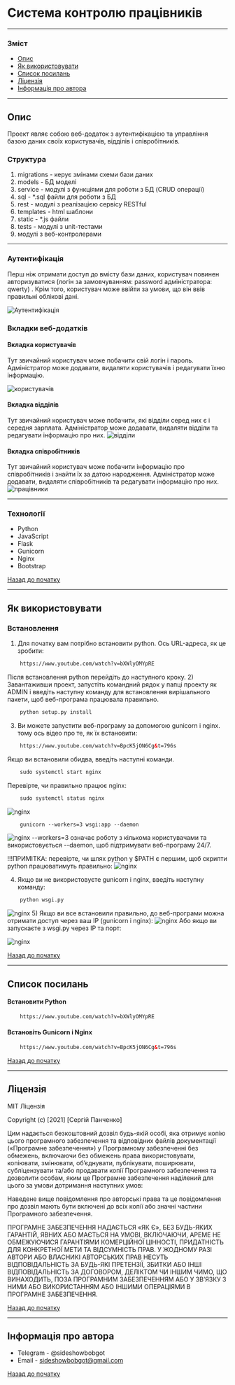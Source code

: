 # Система контролю працівників

---

### Зміст

- [Опис](#description)
- [Як використовувати](#how-to-use)
- [Список посилань](#references)
- [Ліцензія](#license)
- [Інформація про автора](#author-info)

---

## Опис

Проект являє собою веб-додаток з аутентифікацією та
управління базою даних своїх користувачів, відділів і співробітників.



### Структура
1) migrations - керує змінами схеми бази даних
2) models - БД моделі
3) service - модулі з функціями для роботи з БД (CRUD операції)
4) sql - *.sql файли для роботи з БД
5) rest - модулі з реалізацією сервісу RESTful
6) templates - html шаблони
7) static - *.js файли
8) tests - модулі з unit-тестами
9) модулі з веб-контролерами
---
### Аутентифікація
Перш ніж отримати доступ до вмісту бази даних, користувач повинен авторизуватися (логін за замовчуванням: password адміністратора: qwerty)
. Крім того, користувач може ввійти за умови, що він ввів правильні облікові дані.

![Аутентифікація](./img/authentication.PNG)

### Вкладки веб-додатків

#### Вкладка користувачів
Тут звичайний користувач може побачити свій логін і
пароль. Адміністратор може додавати, видаляти користувачів і редагувати їхню інформацію.

![користувачів](./img/users.jpg)

#### Вкладка відділів
Тут звичайний користувач може побачити, які відділи
серед них є і середня зарплата. Адміністратор може додавати, видаляти відділи
та редагувати інформацію про них.
![відділи](./img/departments.PNG)

#### Вкладка співробітників
Тут звичайний користувач може побачити інформацію про
співробітників і знайти їх за датою народження. Адміністратор може додавати, видаляти співробітників
та редагувати інформацію про них.
![працівники](./img/employees.PNG)

---

### Технології

- Python
- JavaScript
- Flask
- Gunicorn
- Nginx
- Bootstrap

[Назад до початку](#table-of-contents)

---

## Як використовувати

### Встановлення
1) Для початку вам потрібно встановити python. Ось URL-адреса, як це зробити:
```html
    https://www.youtube.com/watch?v=bXWlyOMYpRE
```
Після встановлення python перейдіть до наступного кроку.
2) Завантаживши проект, запустіть командний рядок у папці проекту як ADMIN і введіть наступну команду для встановлення вирішального
пакети, щоб веб-програма працювала правильно.
```html
    python setup.py install
```
3) Ви можете запустити веб-програму за допомогою gunicorn і nginx. тому
ось відео про те, як їх встановити:
```html
    https://www.youtube.com/watch?v=BpcK5jON6Cg&t=796s
```
Якщо ви встановили обидва, введіть наступні команди.
```html
    sudo systemctl start nginx
```
Перевірте, чи правильно працює nginx:
```html
    sudo systemctl status nginx
```
![nginx](./img/nginx.PNG)
```html
    gunicorn --workers=3 wsgi:app --daemon
```
![nginx](./img/gunicorn.PNG)
--workers=3 означає роботу з кількома користувачами та використовується --daemon, щоб
підтримувати веб-програму 24/7.

!!!ПРИМІТКА: перевірте, чи шлях python у $PATH є першим, щоб
скрипти python працюватимуть правильно:
![nginx](./img/PATH.PNG)

4) Якщо ви не використовуєте gunicorn і nginx, введіть наступну команду:
```html
    python wsgi.py
```
![nginx](./img/justWSGI.PNG)
5) Якщо ви все встановили правильно, до веб-програми можна отримати доступ через ваш
IP (gunicorn і nginx):
![nginx](./img/IPgunic.PNG)
Або якщо ви запускаєте з wsgi.py через IP та порт:

![nginx](./img/IPandPort.PNG)


[Назад до початку](#table-of-contents)

---

## Список посилань
#### Встановити Python
```html
    https://www.youtube.com/watch?v=bXWlyOMYpRE
```
#### Встановіть Gunicorn і Nginx
```html
    https://www.youtube.com/watch?v=BpcK5jON6Cg&t=796s
```
[Назад до початку](#table-of-contents)

---

## Ліцензія

MIT Ліцензія

Copyright (c) [2021] [Сергій Панченко]

Цим надається безкоштовний дозвіл будь-якій особі, яка отримує копію
цього програмного забезпечення та відповідних файлів документації («Програмне забезпечення»)
у Програмному забезпеченні без обмежень, включаючи без обмежень права
використовувати, копіювати, змінювати, об’єднувати, публікувати, поширювати, субліцензувати та/або продавати
копії Програмного забезпечення та дозволити особам, яким це Програмне забезпечення
наділений для цього за умови дотримання наступних умов:

Наведене вище повідомлення про авторські права та це повідомлення про дозвіл мають бути включені до всіх
копії або значні частини Програмного забезпечення.

ПРОГРАМНЕ ЗАБЕЗПЕЧЕННЯ НАДАЄТЬСЯ «ЯК Є», БЕЗ БУДЬ-ЯКИХ ГАРАНТІЙ, ЯВНИХ АБО
МАЄТЬСЯ НА УМОВІ, ВКЛЮЧАЮЧИ, АРЕМЕ НЕ ОБМЕЖУЮЧИСЯ ГАРАНТІЯМИ КОМЕРЦІЙНОЇ ЦІННОСТІ,
ПРИДАТНІСТЬ ДЛЯ КОНКРЕТНОЇ МЕТИ ТА ВІДСУМНІСТЬ ПРАВ. У ЖОДНОМУ РАЗІ
АВТОРИ АБО ВЛАСНИКІ АВТОРСЬКИХ ПРАВ НЕСУТЬ ВІДПОВІДАЛЬНІСТЬ ЗА БУДЬ-ЯКІ ПРЕТЕНЗІЇ, ЗБИТКИ АБО ІНШІ
ВІДПОВІДАЛЬНІСТЬ ЗА ДОГОВОРОМ, ДЕЛІКТОМ ЧИ ІНШИМ ЧИМО, ЩО ВИНАХОДИТЬ,
ПОЗА ПРОГРАМНИМ ЗАБЕЗПЕЧЕННЯМ АБО У ЗВ’ЯЗКУ З НИМИ АБО ВИКОРИСТАННЯМ АБО ІНШИМИ ОПЕРАЦІЯМИ В
ПРОГРАМНЕ ЗАБЕЗПЕЧЕННЯ.

[Назад до початку](#table-of-contents)

---

## Інформація про автора

- Telegram - @sideshowbobgot
- Email - sideshowbobgot@gmail.com

[Назад до початку](#table-of-contents)
